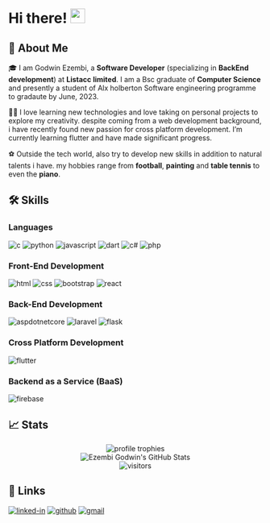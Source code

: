 <!--### Hi there 👋-->
# Hi there! <img src="https://media.giphy.com/media/hvRJCLFzcasrR4ia7z/giphy.gif" width="29px" height="29px">

<!--
**Mbiman/Mbiman** is a ✨ _special_ ✨ repository because its `README.md` (this file) appears on your GitHub profile.

Here are some ideas to get you started:

- 🔭 I’m currently working on ...
- 🌱 I’m currently learning ...
- 👯 I’m looking to collaborate on ...
- 🤔 I’m looking for help with ...
- 💬 Ask me about ...
- 📫 How to reach me: ...
- 😄 Pronouns: ...
- ⚡ Fun fact: ...
-->


## 🚀 About Me
🎓 I am Godwin Ezembi, a **Software Developer** (specializing in **BackEnd development**) at **Listacc limited**. I am a Bsc graduate of **Computer Science** and presently a student of Alx holberton Software engineering programme to gradaute by June, 2023.

👨‍💻 I love learning new technologies and love taking on personal projects to explore my creativity. despite coming from a web development background, i have recently found new passion for cross platform development. I’m currently learning flutter and have made significant progress.

⚽ Outside the tech world, also try to develop new skills in addition to natural talents i have. my hobbies range from **football**, **painting** and **table tennis** to even the **piano**.

## 🛠️ Skills

### Languages
![c](https://img.shields.io/badge/C-323330?style=for-the-badge&logo=c&logoColor=F7DF1E)
![python](https://img.shields.io/badge/Python-3776AB?style=for-the-badge&logo=python&logoColor=white)
![javascript](https://img.shields.io/badge/JavaScript-323330?style=for-the-badge&logo=javascript&logoColor=F7DF1E)
![dart](https://img.shields.io/badge/Dart-28B6F6?style=for-the-badge&logo=dart&logoColor=white)
![c#](https://img.shields.io/badge/Csharp-F16822?style=for-the-badge&logo=c-sharp&logoColor=white)
![php](https://img.shields.io/badge/Php-2C2E3B?style=for-the-badge&logo=php&logoColor=white)

### Front-End Development
![html](https://img.shields.io/badge/HTML5-E34F26?style=for-the-badge&logo=html5&logoColor=white)
![css](https://img.shields.io/badge/CSS3-1572B6?style=for-the-badge&logo=css3&logoColor=white)
![bootstrap](https://img.shields.io/badge/Bootstrap-563D7C?style=for-the-badge&logo=bootstrap&logoColor=white)
![react](https://img.shields.io/badge/React-20232A?style=for-the-badge&logo=react&logoColor=61DAFB)

### Back-End Development
![aspdotnetcore](https://img.shields.io/badge/Aspdotnetcore-430098?style=for-the-badge&logo=dotnet&logoColor=white)
![laravel](https://img.shields.io/badge/Laravel-C21325?style=for-the-badge&logo=laravel&logoColor=white)
![flask](https://img.shields.io/badge/Flask-000000?style=for-the-badge&logo=flask&logoColor=white)

### Cross Platform Development

![flutter](https://img.shields.io/badge/Flutter-28B6F6?style=for-the-badge&logo=flutter&logoColor=white)

### Backend as a Service (BaaS)

![firebase](https://img.shields.io/badge/Firebase-323330?style=for-the-badge&logo=Firebase&logoColor=white)

## 📈 Stats

<div align="center">
    <img src="https://github-profile-trophy.vercel.app/?username=Mbiman&row=1&column=6&margin-h=8&theme=darkhub&count_private=true&margin-w=15&no-frame=true" alt="profile trophies" />
    <br />
    <img src="https://github-readme-stats.vercel.app/api?username=Mbiman&show_icons=true&hide_border=true" alt="Ezembi Godwin's GitHub Stats">
    <br />
    <img src="https://visitor-badge.laobi.icu/badge?page_id=Mbiman.Mbiman" alt="visitors">
</div>

## 🔗 Links
[![linked-in](https://img.shields.io/badge/Linked_In-0077B5?style=for-the-badge&logo=LinkedIn&logoColor=white)](https://www.linkedin.com/in/godwin-ezembi/)
[![github](https://img.shields.io/badge/GitHub-000000?style=for-the-badge&logo=GitHub&logoColor=white)](https://github.com/Mbiman)
[![gmail](https://img.shields.io/badge/Gmail-D14836?style=for-the-badge&logo=Gmail&logoColor=white)](mailto:https://github.com/Mbiman)
